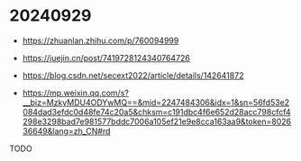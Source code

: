 # 20240929

+ <https://zhuanlan.zhihu.com/p/760094999>

+ <https://juejin.cn/post/7419728124340764726>

+ <https://blog.csdn.net/secext2022/article/details/142641872>

+ <https://mp.weixin.qq.com/s?__biz=MzkyMDU4ODYwMQ==&mid=2247484306&idx=1&sn=56fd53e2084dad3efdc0d48fe74c20a5&chksm=c191dbc4f6e652d28acc798cfcf4298e3298bad7e981577bddc7006a105ef21e9e8cca163aa9&token=802636649&lang=zh_CN#rd>

TODO
